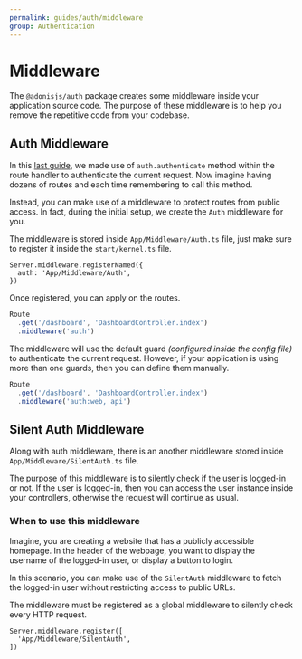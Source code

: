 ```yaml
---
permalink: guides/auth/middleware
group: Authentication
---
```


# Middleware
The `@adonisjs/auth` package creates some middleware inside your application source code. The purpose of these middleware is to help you remove the repetitive code from your codebase.

## Auth Middleware
In this [last guide](/guides/auth/web-guard#time-to-login), we made use of `auth.authenticate` method within the route handler to authenticate the current request. Now imagine having dozens of routes and each time remembering to call this method. 

Instead, you can make use of a middleware to protect routes from public access. In fact, during the initial setup, we create the `Auth` middleware for you.

The middleware is stored inside `App/Middleware/Auth.ts` file, just make sure to register it inside the `start/kernel.ts` file.

```ts{}{start/kernel.ts}
Server.middleware.registerNamed({
  auth: 'App/Middleware/Auth',
})
```

Once registered, you can apply on the routes.

```ts
Route
  .get('/dashboard', 'DashboardController.index')
  .middleware('auth')
```

The middleware will use the default guard *(configured inside the config file)* to authenticate the current request. However, if your application is using more than one guards, then you can define them manually.

```ts
Route
  .get('/dashboard', 'DashboardController.index')
  .middleware('auth:web, api')
```

## Silent Auth Middleware
Along with auth middleware, there is an another middleware stored inside `App/Middleware/SilentAuth.ts` file. 

The purpose of this middleware is to silently check if the user is logged-in or not. If the user is logged-in, then you can access the user instance inside your controllers, otherwise the request will continue as usual.

### When to use this middleware
Imagine, you are creating a website that has a publicly accessible homepage. In the header of the webpage, you want to display the username of the logged-in user, or display a button to login.

In this scenario, you can make use of the `SilentAuth` middleware to fetch the logged-in user without restricting access to public URLs.

The middleware must be registered as a global middleware to silently check every HTTP request.

```ts{}{start/kernel.ts}
Server.middleware.register([
  'App/Middleware/SilentAuth',
])
```
